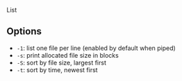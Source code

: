List

## Options

- `-1`: list one file per line (enabled by default when piped)
- `-s`: print allocated file size in blocks
- `-S`: sort by file size, largest first
- `-t`: sort by time, newest first

